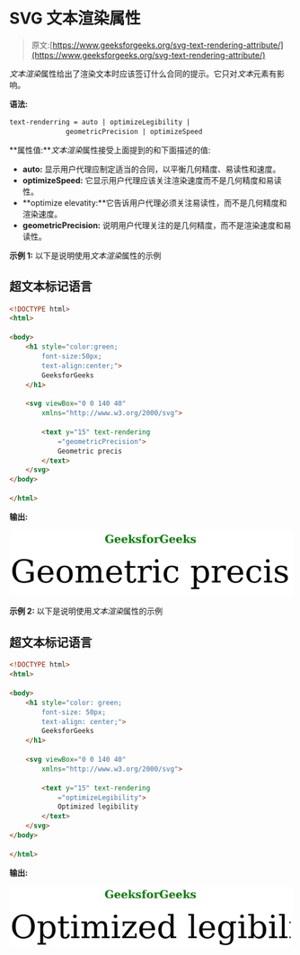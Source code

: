 # SVG 文本渲染属性

> 原文:[https://www.geeksforgeeks.org/svg-text-rendering-attribute/](https://www.geeksforgeeks.org/svg-text-rendering-attribute/)

*文本渲染*属性给出了渲染文本时应该签订什么合同的提示。它只对*文本*元素有影响。

**语法:**

```html
text-renderring = auto | optimizeLegibility |
              geometricPrecision | optimizeSpeed
```

**属性值:***文本渲染*属性接受上面提到的和下面描述的值:

*   **auto:** 显示用户代理应制定适当的合同，以平衡几何精度、易读性和速度。
*   **optimizeSpeed:** 它显示用户代理应该关注渲染速度而不是几何精度和易读性。
*   **optimize elevatity:**它告诉用户代理必须关注易读性，而不是几何精度和渲染速度。
*   **geometricPrecision:** 说明用户代理关注的是几何精度，而不是渲染速度和易读性。

**示例 1:** 以下是说明使用*文本渲染*属性的示例

## 超文本标记语言

```html
<!DOCTYPE html>
<html>

<body>
    <h1 style="color:green; 
        font-size:50px; 
        text-align:center;">
        GeeksforGeeks
    </h1>

    <svg viewBox="0 0 140 40" 
        xmlns="http://www.w3.org/2000/svg">

        <text y="15" text-rendering
            ="geometricPrecision">
            Geometric precis
        </text>
    </svg>
</body>

</html>
```

**输出:**

![](img/5cf2f501912d4b414a870753a842505c.png)

**示例 2:** 以下是说明使用*文本渲染*属性的示例

## 超文本标记语言

```html
<!DOCTYPE html>
<html>

<body>
    <h1 style="color: green; 
        font-size: 50px; 
        text-align: center;">
        GeeksforGeeks
    </h1>

    <svg viewBox="0 0 140 40" 
        xmlns="http://www.w3.org/2000/svg">

        <text y="15" text-rendering
            ="optimizeLegibility">
            Optimized legibility
        </text>
    </svg>
</body>

</html>
```

**输出:**

![](img/9c30c99326dc53c32658f9d46beaa24a.png)